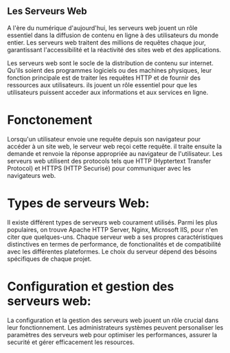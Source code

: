 ## Les Serveurs Web

A l'ère du numérique d'aujourd'hui, les serveurs web jouent un
rôle essentiel dans la diffusion de contenu en ligne à des utilisateurs
du monde entier. Les serveurs web traitent des millions de requêtes chaque
jour, garantissant l'accessibilité et la réactivité des sites web et des
applications.

Les serveurs web sont le socle de la distribution de contenu sur internet.
Qu'ils soient des programmes logiciels ou des machines physiques, leur fonction
principale est de traiter les requêtes HTTP et de fournir des ressources aux
utilisateurs. ils jouent un rôle essentiel pour que les utilisateurs puissent
acceder aux informations et aux services en ligne.

# Fonctonement

Lorsqu'un utilisateur envoie une requête depuis son navigateur pour accéder à
un site web, le serveur web reçoi cette requête. il traite ensuite la demande
et renvoie la réponse appropriée au navigateur de l'utilisateur. Les serveurs
web utilisent des protocols tels que HTTP (Hyptertext Transfer Protocol) et
HTTPS (HTTP Securisé) pour communiquer avec les navigateurs web.

# Types de serveurs Web:

Il existe différent types de serveurs web courament utilisés. Parmi les plus
populaires, on trouve Apache HTTP Server, Nginx, Microsoft IIS, pour n'en citer
que quelques-uns. Chaque serveur web a ses propres caractéristiques distinctives
en termes de performance, de fonctionalités et de compatibilité avec les différentes
plateformes. Le choix du serveur dépend des bésoins spécifiques de chaque projet.

# Configuration et gestion des serveurs web:

La configuration et la gestion des serveurs web jouent un rôle crucial dans
leur fonctionnement. Les administrateurs systèmes peuvent personaliser les
paramètres des serveurs web pour optimiser les performances, assurer la securité
et gérer efficacement les resources.

